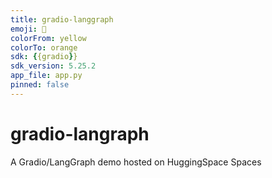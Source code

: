```yaml
---
title: gradio-langgraph
emoji: 🤗
colorFrom: yellow
colorTo: orange
sdk: {{gradio}}
sdk_version: 5.25.2
app_file: app.py
pinned: false
---
```


# gradio-langraph
A Gradio/LangGraph demo hosted on HuggingSpace Spaces
